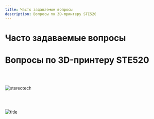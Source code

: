 ```yaml
---
title: Часто задаваемые вопросы
description: Вопросы по 3D-принтеру STE520
---
```


# Часто задаваемые вопросы

# Вопросы по 3D-принтеру STE520

<br/><br/>

![stereotech]()

<br/><br/>

![title]()